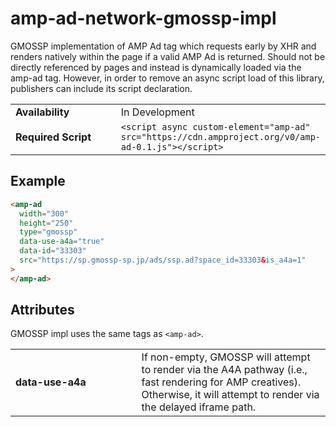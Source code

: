 <!---
Copyright 2017 The AMP HTML Authors. All Rights Reserved.

Licensed under the Apache License, Version 2.0 (the "License");
you may not use this file except in compliance with the License.
You may obtain a copy of the License at

      http://www.apache.org/licenses/LICENSE-2.0

Unless required by applicable law or agreed to in writing, software
distributed under the License is distributed on an "AS-IS" BASIS,
WITHOUT WARRANTIES OR CONDITIONS OF ANY KIND, either express or implied.
See the License for the specific language governing permissions and
limitations under the License.
-->

# amp-ad-network-gmossp-impl

GMOSSP implementation of AMP Ad tag which requests early by XHR and renders natively within the page if a valid AMP Ad is returned. Should not be directly referenced by pages and instead is dynamically loaded via the amp-ad tag. However, in order to remove an async script load of this library, publishers can include its script declaration.

<table>
  <tr>
    <td class="col-fourty" width="40%"><strong>Availability</strong></td>
    <td>In Development</td>
  </tr>
  <tr>
    <td class="col-fourty"><strong>Required Script</strong></td>
    <td><code>&lt;script async custom-element="amp-ad" src="https://cdn.ampproject.org/v0/amp-ad-0.1.js">&lt;/script></code></td>
  </tr>
</table>

## Example

```html
<amp-ad
  width="300"
  height="250"
  type="gmossp"
  data-use-a4a="true"
  data-id="33303"
  src="https://sp.gmossp-sp.jp/ads/ssp.ad?space_id=33303&is_a4a=1"
>
</amp-ad>
```

## Attributes

GMOSSP impl uses the same tags as `<amp-ad>`.

<table>
  <tr>
    <td width="40%"><strong>data-use-a4a</strong></td>
    <td>If non-empty, GMOSSP will attempt to render via the A4A
    pathway (i.e., fast rendering for AMP creatives).  Otherwise, it will attempt
    to render via the delayed iframe path.</td>
  </tr>
</table>
